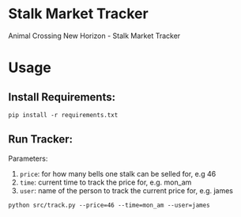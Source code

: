 # Stalk Market Tracker
Animal Crossing New Horizon - Stalk Market Tracker


# Usage

## Install Requirements:
``
pip install -r requirements.txt
``

## Run Tracker:

Parameters:
1. ``price``: for how many bells one stalk can be selled for, e.g 46
2. ``time``: current time to track the price for, e.g. mon_am
3. ``user``: name of the person to track the current price for, e.g. james

``
python src/track.py --price=46 --time=mon_am --user=james
``
